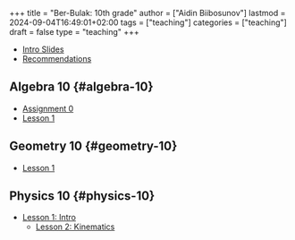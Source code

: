 +++
title = "Ber-Bulak: 10th grade"
author = ["Aidin Biibosunov"]
lastmod = 2024-09-04T16:49:01+02:00
tags = ["teaching"]
categories = ["teaching"]
draft = false
type = "teaching"
+++

-   [Intro Slides](/reveal_js_talks/intro_me/intro.html)
-   [Recommendations](/html_files/recommendations.html)


## Algebra 10 {#algebra-10}

-   [Assignment 0](/pdf_files/berbulak/algebra_8/assignments/week1_asst0.html)
-   [Lesson 1](/pdf_files/berbulak/algebra_8/assignments/week1_lesson1.html)


## Geometry 10 {#geometry-10}

-   [Lesson 1](/pdf_files/berbulak/geometry_10/geom10_week1_lesson1.html)


## Physics 10 {#physics-10}

-   [Lesson 1: Intro](/pdf_files/berbulak/physics_10/week1_intro.pdf)
    -   [Lesson 2: Kinematics](/pdf_files/berbulak/physics_10/physics10_week1_lesson1.html)